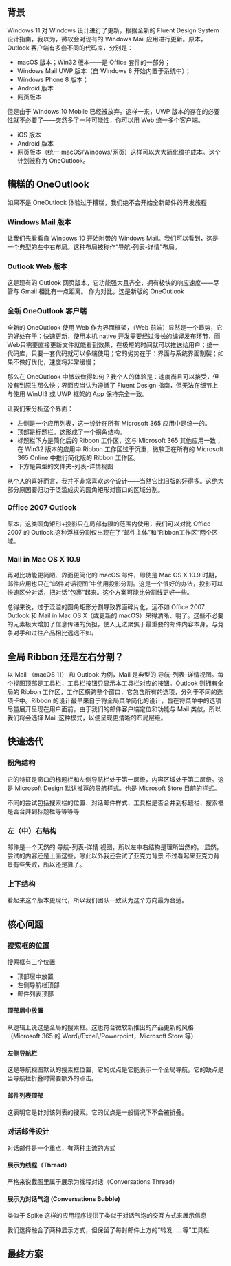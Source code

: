 ## 背景

Windows 11 对 Windows 设计进行了更新，根据全新的 Fluent Design System 设计指南，我以为，微软会对现有的 Windows Mail 应用进行更新。原本，Outlook 客户端有多套不同的代码库，分别是：
- macOS 版本；Win32 版本——是 Office 套件的一部分；
- Windows Mail UWP 版本（自 Windows 8 开始内置于系统中）；
- Windows Phone 8 版本；
- Android 版本 
- 网页版本

但是由于 Windows 10 Mobile 已经被放弃。这样一来，UWP 版本的存在的必要性就不必要了——突然多了一种可能性，你可以用 Web 统一多个客户端。
- iOS 版本
- Android 版本
- 网页版本（统一 macOS/Windows/网页）这样可以大大简化维护成本。这个计划被称为 OneOutlook。



## 糟糕的 OneOutlook
如果不是 OneOutlook 体验过于糟糕，我们绝不会开始全新邮件的开发旅程

### Windows Mail 版本
让我们先看看自 Windows 10 开始附带的 Windows Mail。我们可以看到，这是一个典型的左中右布局。这种布局被称作“导航-列表-详情”布局。

### Outlook Web 版本
这是现有的 Outlook 网页版本，它功能强大且齐全，拥有极快的响应速度——尽管与 Gmail 相比有一点距离。
作为对比，这是新版的 OneOutlook

### 全新 OneOutlook 客户端
全新的 OneOutlook 使用 Web 作为界面框架，（Web 前端）显然是一个趋势，它的好处在于：快速更新，使用本机 native 开发需要经过漫长的编译发布环节，而Web只需要直接更新文件就能看到效果，在极短的时间就可以推送给用户；统一代码库，只要一套代码就可以多端使用；它的劣势在于：界面与系统界面割裂；如果不做好优化，速度将非常缓慢；

那么在 OneOutlook 中微软做得如何？我个人的体验是：速度尚且可以接受，但没有到原生那么快；界面应当认为遵循了 Fluent Design 指南，但无法在细节上与使用 WinUI3 或 UWP 框架的 App 保持完全一致。

让我们来分析这个界面：

- 左侧是一个应用列表，这一设计在所有 Microsoft 365 应用中是统一的。
- 顶部是标题栏。这形成了一个拐角结构。
- 标题栏下方是简化后的 Ribbon 工作区，这与 Microsoft 365 其他应用一致；在 Win32 版本的应用中 Ribbon 工作区过于沉重，微软正在所有的 Microsoft 365 Online 中推行简化版的 Ribbon 工作区。
- 下方是典型的文件夹-列表-详情视图

从个人的喜好而言，我并不非常喜欢这个设计——当然它比旧版的好得多。这绝大部分原因要归功于泛滥成灾的圆角矩形对窗口的区域分割。

### Office 2007 Outlook
原本，这类圆角矩形+投影只在局部有限的范围内使用，我们可以对比 Office 2007 的 Outlook.这种浮框分割仅出现在了“邮件主体”和“Ribbon工作区”两个区域。

### Mail in Mac OS X 10.9
再对比功能更简陋、界面更简化的 macOS 邮件，即使是 Mac OS X 10.9 时期，邮件应用也只在“邮件对话视图”中使用投影分割。这是一个很好的办法，投影可以快速区分对话，把对话“包裹”起来。这个方案可能比分割线更好一些。

总得来说，过于泛滥的圆角矩形分割导致界面碎片化，远不如 Office 2007 Outlook 和 Mail in Mac OS X（或更新的 macOS）来得清晰、明了。这些不必要的元素极大增加了信息传递的负担，使人无法聚焦于最重要的邮件内容本身。与竞争对手和过往产品相比远远不如。

## 全局 Ribbon 还是左右分割？

以 Mail （macOS 11） 和 Outlook 为例，Mail 是典型的 导航-列表-详情视图。每个视图顶部是工具栏，工具栏按钮只显示本工具栏对应的按钮。Outlook 则拥有全局的 Ribbon 工作区，工作区横跨整个窗口，它包含所有的选项，分列于不同的选项卡中。Ribbon 的设计最早来自于将全局菜单简化的设计，旨在将菜单中的选项尽量展开呈现在用户面前。由于我们的邮件客户端定位和功能与 Mail 类似，所以我们将会选择 Mail 这种模式，以便呈现更清晰的布局层级。

## 快速迭代

### 拐角结构

它的特征是窗口的标题栏和左侧导航栏处于第一层级，内容区域处于第二层级。这是 Microsoft Design 默认推荐的导航样式。也是 Microsoft Store 目前的样式。

不同的尝试包括搜索栏的位置、对话邮件样式、工具栏是否合并到标题栏、搜索框是否合并到标题栏等等等等

### 左（中）右结构
邮件是一个天然的 导航-列表-详情 视图，所以左中右结构是理所当然的。
显然，尝试的内容还是上面这些。除此以外我还尝试了亚克力背景
不过看起来亚克力背景有些失败，所以还是算了。

### 上下结构
看起来这个版本更现代，所以我们团队一致认为这个方向最为合适。

## 核心问题

### 搜索框的位置
搜索框有三个位置
- 顶部居中放置
- 左侧导航栏顶部
- 邮件列表顶部

#### 顶部居中放置
从逻辑上说这是全局的搜索框。这也符合微软新推出的产品更新的风格（Microsoft 365 的 Word\\/Excel\\/Powerpoint，Microsoft Store 等）

#### 左侧导航栏
这是导航视图默认的搜索框位置，它的优点是它能表示一个全局导航。它的缺点是当导航栏折叠时需要额外的点击。

#### 邮件列表顶部
这表明它是针对该列表的搜索。它的优点是一般情况下不会被折叠。

### 对话邮件设计
对话邮件是一个重点，有两种主流的方式

#### 展示为线程（Thread）
严格来说截图里属于展示为线程对话（Conversations Thread）

#### 展示为对话气泡 (Conversations Bubble)
类似于 Spike 这样的应用程序提供了类似于对话气泡的交互方式来展示信息

我们选择融合了两种显示方式，但保留了每封邮件上方的“转发……等”工具栏

## 最终方案
